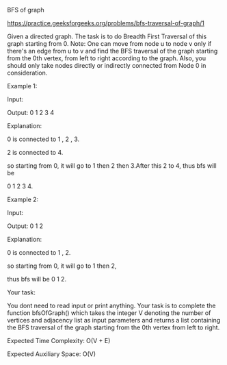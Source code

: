 BFS of graph


https://practice.geeksforgeeks.org/problems/bfs-traversal-of-graph/1



Given a directed graph. The task is to do Breadth First Traversal of this graph starting from 0.
Note: One can move from node u to node v only if there's an edge from u to v and find the BFS traversal of the graph starting from the 0th vertex, from left to right according to the graph. Also, you should only take nodes directly or indirectly connected from Node 0 in consideration.



Example 1:

Input:

Output: 0 1 2 3 4

Explanation: 

0 is connected to 1 , 2 , 3.

2 is connected to 4.

so starting from 0, it will go to 1 then 2 then 3.After this 2 to 4, thus bfs will be

0 1 2 3 4.

Example 2:

Input:

Output: 0 1 2

Explanation:

0 is connected to 1 , 2.

so starting from 0, it will go to 1 then 2,

thus bfs will be 0 1 2. 

Your task:

You dont need to read input or print anything. Your task is to complete the function bfsOfGraph() which takes the integer V denoting the number of vertices and adjacency list as input parameters and returns  a list containing the BFS traversal of the graph starting from the 0th vertex from left to right.


Expected Time Complexity: O(V + E)

Expected Auxiliary Space: O(V)

